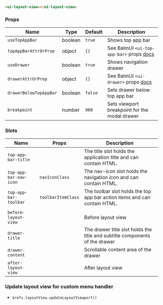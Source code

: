 ```html
<ui-layout-view></ui-layout-view>
```

### Props

| Name                   | Type    | Default | Description                                                                                |
| ---------------------- | ------- | ------- | ------------------------------------------------------------------------------------------ |
| `useTopAppBar`         | boolean | `true`  | Shows top app bar                                                                          |
| `topAppBarAttrOrProp`  | object  | `{}`    | See BalmUI `<ui-top-app-bar>` props [docs](https://material.balmjs.com/layout/top-app-bar) |
| `useDrawer`            | boolean | `true`  | Shows navigation drawer                                                                    |
| `drawerAttrOrProp`     | object  | `{}`    | See BalmUI `<ui-drawer>` props [docs](https://material.balmjs.com/navigation/drawer)       |
| `drawerBelowTopAppBar` | boolean | `false` | Sets drawer below top app bar                                                              |
| `breakpoint`           | number  | `960`   | Sets viewport breakpoint for the modal drawer                                              |

### Slots

| Name                   | Props              | Description                                                                 |
| ---------------------- | ------------------ | --------------------------------------------------------------------------- |
| `top-app-bar-title`    |                    | The title slot holds the application title and can contain HTML.            |
| `top-app-bar-nav-icon` | `navIconClass`     | The nav-icon slot holds the navigation icon and can contain HTML.           |
| `top-app-bar-toolbar`  | `toolbarItemClass` | The toolbar slot holds the top app bar action items and can contain HTML.   |
|                        |
| `before-layout-view`   |                    | Before layout view                                                          |
| `drawer-title`         |                    | The drawer title slot holds the title and subtitle components of the drawer |
| `drawer-content`       |                    | Scrollable content area of the drawer                                       |
| `after-layout-view`    |                    | After layout view                                                           |

### Update layout view for custom menu handler

- `$refs.layoutView.updateLayoutViewport()`
